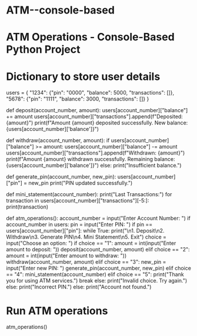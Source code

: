 # ATM--console-based
# ATM Operations - Console-Based Python Project

# Dictionary to store user details
users = {
    "1234": {"pin": "0000", "balance": 5000, "transactions": []},
    "5678": {"pin": "1111", "balance": 3000, "transactions": []}
}

def deposit(account_number, amount):
    users[account_number]["balance"] += amount
    users[account_number]["transactions"].append(f"Deposited: {amount}")
    print(f"Amount {amount} deposited successfully. New balance: {users[account_number]['balance']}")

def withdraw(account_number, amount):
    if users[account_number]["balance"] >= amount:
        users[account_number]["balance"] -= amount
        users[account_number]["transactions"].append(f"Withdrawn: {amount}")
        print(f"Amount {amount} withdrawn successfully. Remaining balance: {users[account_number]['balance']}")
    else:
        print("Insufficient balance.")

def generate_pin(account_number, new_pin):
    users[account_number]["pin"] = new_pin
    print("PIN updated successfully.")

def mini_statement(account_number):
    print("Last Transactions:")
    for transaction in users[account_number]["transactions"][-5:]:
        print(transaction)

def atm_operations():
    account_number = input("Enter Account Number: ")
    if account_number in users:
        pin = input("Enter PIN: ")
        if pin == users[account_number]["pin"]:
            while True:
                print("\n1. Deposit\n2. Withdraw\n3. Generate PIN\n4. Mini Statement\n5. Exit")
                choice = input("Choose an option: ")
                if choice == "1":
                    amount = int(input("Enter amount to deposit: "))
                    deposit(account_number, amount)
                elif choice == "2":
                    amount = int(input("Enter amount to withdraw: "))
                    withdraw(account_number, amount)
                elif choice == "3":
                    new_pin = input("Enter new PIN: ")
                    generate_pin(account_number, new_pin)
                elif choice == "4":
                    mini_statement(account_number)
                elif choice == "5":
                    print("Thank you for using ATM services.")
                    break
                else:
                    print("Invalid choice. Try again.")
        else:
            print("Incorrect PIN.")
    else:
        print("Account not found.")

# Run ATM operations
atm_operations()
